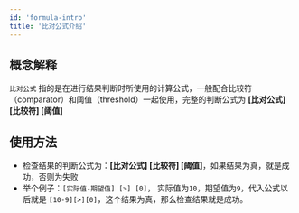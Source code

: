 ```yaml
---
id: 'formula-intro'
title: '比对公式介绍'
---
```


## 概念解释
`比对公式` 指的是在进行结果判断时所使用的计算公式，一般配合比较符（comparator）和阈值（threshold）一起使用，完整的判断公式为 **[比对公式] [比较符] [阈值]**

## 使用方法

- 检查结果的判断公式为：**[比对公式] [比较符] [阈值]**，如果结果为真，就是成功，否则为失败
- 举个例子：`[实际值-期望值] [>] [0]`， 实际值为`10`，期望值为`9`，代入公式以后就是 `[10-9][>][0]`，这个结果为真，那么检查结果就是成功。 
